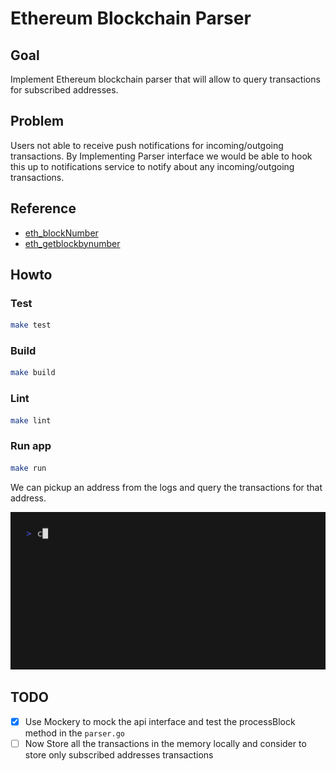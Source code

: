 # Ethereum Blockchain Parser

## Goal

Implement Ethereum blockchain parser that will allow to query transactions for subscribed
addresses.

## Problem

Users not able to receive push notifications for incoming/outgoing transactions. By
Implementing Parser interface we would be able to hook this up to notifications service to
notify about any incoming/outgoing transactions.

## Reference

- [eth_blockNumber](https://ethereum.org/en/developers/docs/apis/json-rpc/#eth_getblockbynumber)
- [eth_getblockbynumber](https://ethereum.org/en/developers/docs/apis/json-rpc/#eth_getblockbynumber)

## Howto

### Test

```bash
make test
```

### Build

```bash
make build
```

### Lint

```bash
make lint
```


### Run app

```bash
make run
```

We can pickup an address from the logs and query the transactions for that address.

![use the http api](./httpapi.gif)

## TODO

- [x] Use Mockery to mock the api interface and test the processBlock method in the `parser.go`
- [ ] Now Store all the transactions in the memory locally and consider to store only subscribed addresses transactions
